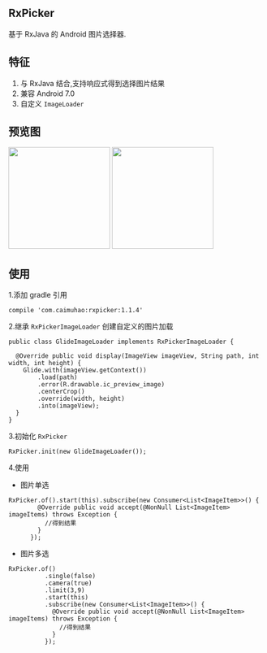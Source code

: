 ## RxPicker

基于 RxJava 的 Android 图片选择器.

## 特征

1. 与 RxJava 结合,支持响应式得到选择图片结果
2. 兼容 Android 7.0
3. 自定义 `ImageLoader`


## 预览图

<image src="./image/1.png" width="200px"/> <image src="./image/2.png" width="200px"/> 


## 使用

1.添加 gradle 引用

```
compile 'com.caimuhao:rxpicker:1.1.4'
```

2.继承 `RxPickerImageLoader` 创建自定义的图片加载

```
public class GlideImageLoader implements RxPickerImageLoader {

  @Override public void display(ImageView imageView, String path, int width, int height) {
    Glide.with(imageView.getContext())
        .load(path)
        .error(R.drawable.ic_preview_image)
        .centerCrop()
        .override(width, height)
        .into(imageView);
  }
}
```

3.初始化 `RxPicker`

```
RxPicker.init(new GlideImageLoader());
```

4.使用

- 图片单选
```
RxPicker.of().start(this).subscribe(new Consumer<List<ImageItem>>() {
        @Override public void accept(@NonNull List<ImageItem> imageItems) throws Exception {
          //得到结果
        }
      });
```

- 图片多选

```
RxPicker.of()
          .single(false)
          .camera(true)
          .limit(3,9)
          .start(this)
          .subscribe(new Consumer<List<ImageItem>>() {
            @Override public void accept(@NonNull List<ImageItem> imageItems) throws Exception {
              //得到结果
            }
          });
```